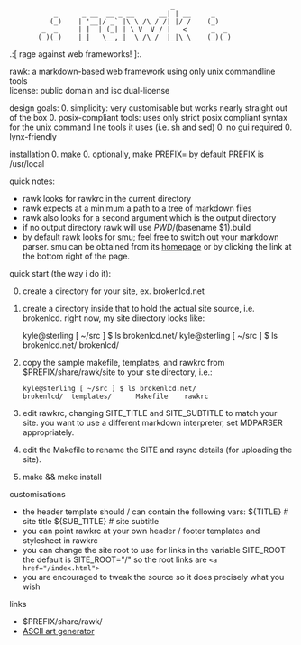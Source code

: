                                             _                   
               _      _ __  __ _ __      __| | __     _         
              (_)    | '__|/ _` |\ \ /\ / /| |/ /    (_)             
            _  _     | |  | (_| | \ V  V / |   <      _  _ 
           (_)(_)    |_|   \__,_|  \_/\_/  |_|\_\    (_)(_)
                                                                     


.:[ rage against web frameworks! ]:.

rawk: a markdown-based web framework using only unix commandline tools    
license: public domain and isc dual-license

design goals:
0. simplicity: very customisable but works nearly straight out of the box
0. posix-compliant tools: uses only strict posix compliant syntax for the 
unix command line tools it uses (i.e. sh and sed)
0. no gui required
0. lynx-friendly

installation
0. make 
0. optionally, make PREFIX=<path to install to>
    by default PREFIX is /usr/local

quick notes:
* rawk looks for rawkrc in the current directory
* rawk expects at a minimum a path to a tree of markdown files
* rawk also looks for a second argument which is the output directory
* if no output directory rawk will use $PWD/$(basename $1).build
* by default rawk looks for smu; feel free to switch out your markdown parser.
smu can be obtained from its [homepage](http://s01.de/~tox/index.cgi/proj_smu)
or by clicking the link at the bottom right of the page.

quick start (the way i do it):

0. create a directory for your site, ex. brokenlcd.net

0. create a directory inside that to hold the actual site source, i.e. 
brokenlcd.  right now, my site directory looks like:

    kyle@sterling [ ~/src ] $ ls
    brokenlcd.net/
    kyle@sterling [ ~/src ] $ ls brokenlcd.net/
    brokenlcd/

0. copy the sample makefile, templates, and rawkrc from 
$PREFIX/share/rawk/site to your site directory, i.e.:

    `kyle@sterling [ ~/src ] $ ls brokenlcd.net/`   
    `brokenlcd/  templates/      Makefile    rawkrc`

0. edit rawkrc, changing SITE\_TITLE and SITE\_SUBTITLE to match your site. 
you want to use a different markdown interpreter, set MDPARSER 
appropriately. 

0. edit the Makefile to rename the SITE and rsync details (for uploading
the site).

0. make && make install

customisations
* the header template should / can contain the following vars:
    ${TITLE}        # site title
    ${SUB\_TITLE}    # site subtitle
* you can point rawkrc at your own header / footer templates and stylesheet
in rawkrc
* you can change the site root to use for links in the variable SITE\_ROOT
the default is SITE\_ROOT="/" so the root links are `<a href="/index.html">`
* you are encouraged to tweak the source so it does precisely what you wish

links
* $PREFIX/share/rawk/
* [ASCII art generator](http://www.network-science.de/ascii/)
